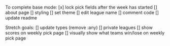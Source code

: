 To complete base mode:
    [x] lock pick fields after the week has started
    [] about page
    [] styling
        [] set theme
    [] edit league name
    [] comment code
    [] update readme

Stretch goals:
    [] update types (remove :any)
    [] private leagues
    [] show scores on weekly pick page
    [] visually show what teams win/lose on weekly pick page